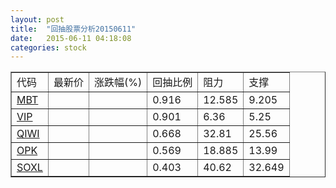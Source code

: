 ```yaml
---
layout: post
title:  "回抽股票分析20150611"
date:   2015-06-11 04:18:08
categories: stock
---
```

<script type="text/javascript">
var stockList = []
stockList.push('gb_mbt');
stockList.push('gb_vip');
stockList.push('gb_qiwi');
stockList.push('gb_opk');
stockList.push('gb_soxl');
</script>
<table border="1">
 <tr>
 <td>代码</td>
 <td>最新价</td>
 <td>涨跌幅(%)</td>
 <td>回抽比例</td>
 <td>阻力</td>
 <td>支撑</td>
</tr>
  <tr id="mbt">
  <td><a href="http://stock.finance.sina.com.cn/usstock/quotes/MBT.html" target="_blank">MBT</a></td><td></td><td></td><td>0.916</td><td>12.585</td><td>9.205</td></tr>
  <tr id="vip">
  <td><a href="http://stock.finance.sina.com.cn/usstock/quotes/VIP.html" target="_blank">VIP</a></td><td></td><td></td><td>0.901</td><td>6.36</td><td>5.25</td></tr>
  <tr id="qiwi">
  <td><a href="http://stock.finance.sina.com.cn/usstock/quotes/QIWI.html" target="_blank">QIWI</a></td><td></td><td></td><td>0.668</td><td>32.81</td><td>25.56</td></tr>
  <tr id="opk">
  <td><a href="http://stock.finance.sina.com.cn/usstock/quotes/OPK.html" target="_blank">OPK</a></td><td></td><td></td><td>0.569</td><td>18.885</td><td>13.99</td></tr>
  <tr id="soxl">
  <td><a href="http://stock.finance.sina.com.cn/usstock/quotes/SOXL.html" target="_blank">SOXL</a></td><td></td><td></td><td>0.403</td><td>40.62</td><td>32.649</td></tr>
</table>
